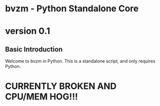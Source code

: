 # bvzm - Python Standalone Core
# version 0.1

## Basic Introduction
 Welcome to bvzm in Python. This is a standalone script,
 and only requires Python.

# CURRENTLY BROKEN AND CPU/MEM HOG!!! 
